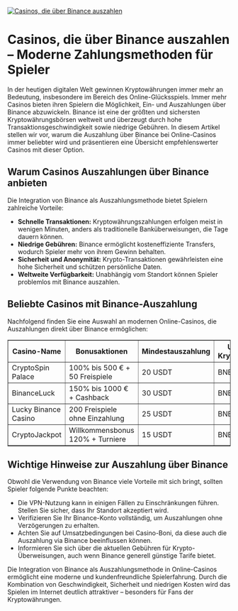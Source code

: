 [![Casinos, die über Binance auszahlen](https://123-caf.pages.dev/gitsignup.png)](https://vrmoo.ru/Bt82HjjY)

<h1>Casinos, die über Binance auszahlen – Moderne Zahlungsmethoden für Spieler</h1>  <p>In der heutigen digitalen Welt gewinnen Kryptowährungen immer mehr an Bedeutung, insbesondere im Bereich des Online-Glücksspiels. Immer mehr Casinos bieten ihren Spielern die Möglichkeit, Ein- und Auszahlungen über Binance abzuwickeln. Binance ist eine der größten und sichersten Kryptowährungsbörsen weltweit und überzeugt durch hohe Transaktionsgeschwindigkeit sowie niedrige Gebühren. In diesem Artikel stellen wir vor, warum die Auszahlung über Binance bei Online-Casinos immer beliebter wird und präsentieren eine Übersicht empfehlenswerter Casinos mit dieser Option.</p>  <h2>Warum Casinos Auszahlungen über Binance anbieten</h2> <p>Die Integration von Binance als Auszahlungsmethode bietet Spielern zahlreiche Vorteile:</p> <ul>   <li><strong>Schnelle Transaktionen:</strong> Kryptowährungszahlungen erfolgen meist in wenigen Minuten, anders als traditionelle Banküberweisungen, die Tage dauern können.</li>   <li><strong>Niedrige Gebühren:</strong> Binance ermöglicht kosteneffiziente Transfers, wodurch Spieler mehr von ihrem Gewinn behalten.</li>   <li><strong>Sicherheit und Anonymität:</strong> Krypto-Transaktionen gewährleisten eine hohe Sicherheit und schützen persönliche Daten.</li>   <li><strong>Weltweite Verfügbarkeit:</strong> Unabhängig vom Standort können Spieler problemlos mit Binance auszahlen.</li> </ul>  <h2>Beliebte Casinos mit Binance-Auszahlung</h2> <p>Nachfolgend finden Sie eine Auswahl an modernen Online-Casinos, die Auszahlungen direkt über Binance ermöglichen:</p>  <table border="1" cellspacing="0" cellpadding="8">   <thead>     <tr>       <th>Casino-Name</th>       <th>Bonusaktionen</th>       <th>Mindestauszahlung</th>       <th>Unterstützte Kryptowährungen</th>     </tr>   </thead>   <tbody>     <tr>       <td>CryptoSpin Palace</td>       <td>100% bis 500 € + 50 Freispiele</td>       <td>20 USDT</td>       <td>BNB, USDT, BTC</td>     </tr>     <tr>       <td>BinanceLuck</td>       <td>150% bis 1000 € + Cashback</td>       <td>30 USDT</td>       <td>BNB, USDT, ETH</td>     </tr>     <tr>       <td>Lucky Binance Casino</td>       <td>200 Freispiele ohne Einzahlung</td>       <td>25 USDT</td>       <td>BNB, BTC, LTC</td>     </tr>     <tr>       <td>CryptoJackpot</td>       <td>Willkommensbonus 120% + Turniere</td>       <td>15 USDT</td>       <td>BNB, USDT, DOGE</td>     </tr>   </tbody> </table>  <h2>Wichtige Hinweise zur Auszahlung über Binance</h2> <p>Obwohl die Verwendung von Binance viele Vorteile mit sich bringt, sollten Spieler folgende Punkte beachten:</p> <ul>   <li>Die VPN-Nutzung kann in einigen Fällen zu Einschränkungen führen. Stellen Sie sicher, dass Ihr Standort akzeptiert wird.</li>   <li>Verifizieren Sie Ihr Binance-Konto vollständig, um Auszahlungen ohne Verzögerungen zu erhalten.</li>   <li>Achten Sie auf Umsatzbedingungen bei Casino-Boni, da diese auch die Auszahlung via Binance beeinflussen können.</li>   <li>Informieren Sie sich über die aktuellen Gebühren für Krypto-Überweisungen, auch wenn Binance generell günstige Tarife bietet.</li> </ul>  <p>Die Integration von Binance als Auszahlungsmethode in Online-Casinos ermöglicht eine moderne und kundenfreundliche Spielerfahrung. Durch die Kombination von Geschwindigkeit, Sicherheit und niedrigen Kosten wird das Spielen im Internet deutlich attraktiver – besonders für Fans der Kryptowährungen.</p>